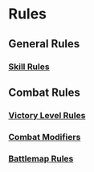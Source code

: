 # Rules

## General Rules

### [Skill Rules](SkillRules.md)

## Combat Rules

### [Victory Level Rules](VictoryLevelRules.md)

### [Combat Modifiers](CombatModifiers.md)

### [Battlemap Rules](BattlemapRules.md)

